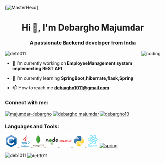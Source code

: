 [![MasterHead](https://1.bp.blogspot.com/-7A4WynwLsM...)]
<h1 align="center">Hi 👋, I'm Debargho Majumdar</h1>
<h3 align="center">A passionate Backend developer from India</h3>
<img align="right" alt="coding" width"400" src="https://media.giphy.com/media/v1.Y2lkPTc5MGI3NjExajBsdGp6b2RtMjh6MWZiNWpxcjdhbDJzZTY4M251eTZkYTQ2c2NxOSZlcD12MV9naWZzX3NlYXJjaCZjdD1n/bGgsc5mWoryfgKBx1u/giphy.gif">

<p align="left"> <img src="https://komarev.com/ghpvc/?username=deb1011&label=Profile%20views&color=0e75b6&style=flat" alt="deb1011" /> </p>

- 🔭 I’m currently working on **EmployeeManagement system implementing REST API**

- 🌱 I’m currently learning **SpringBoot,hibernate,flask,Spring**

- 📫 How to reach me **debargho1011@gmail.com**

<h3 align="left">Connect with me:</h3>
<p align="left">
<a href="https://linkedin.com/in/majumdar-debargho" target="blank"><img align="center" src="https://raw.githubusercontent.com/rahuldkjain/github-profile-readme-generator/master/src/images/icons/Social/linked-in-alt.svg" alt="majumdar-debargho" height="30" width="40" /></a>
<a href="https://fb.com/debargho majumdar" target="blank"><img align="center" src="https://raw.githubusercontent.com/rahuldkjain/github-profile-readme-generator/master/src/images/icons/Social/facebook.svg" alt="debargho majumdar" height="30" width="40" /></a>
<a href="https://www.leetcode.com/debargho10" target="blank"><img align="center" src="https://raw.githubusercontent.com/rahuldkjain/github-profile-readme-generator/master/src/images/icons/Social/leet-code.svg" alt="debargho10" height="30" width="40" /></a>
</p>

<h3 align="left">Languages and Tools:</h3>
<p align="left"> <a href="https://www.cprogramming.com/" target="_blank" rel="noreferrer"> <img src="https://raw.githubusercontent.com/devicons/devicon/master/icons/c/c-original.svg" alt="c" width="40" height="40"/> </a> <a href="https://www.java.com" target="_blank" rel="noreferrer"> <img src="https://raw.githubusercontent.com/devicons/devicon/master/icons/java/java-original.svg" alt="java" width="40" height="40"/> </a> <a href="https://www.mongodb.com/" target="_blank" rel="noreferrer"> <img src="https://raw.githubusercontent.com/devicons/devicon/master/icons/mongodb/mongodb-original-wordmark.svg" alt="mongodb" width="40" height="40"/> </a> <a href="https://nodejs.org" target="_blank" rel="noreferrer"> <img src="https://raw.githubusercontent.com/devicons/devicon/master/icons/nodejs/nodejs-original-wordmark.svg" alt="nodejs" width="40" height="40"/> </a> <a href="https://www.oracle.com/" target="_blank" rel="noreferrer"> <img src="https://raw.githubusercontent.com/devicons/devicon/master/icons/oracle/oracle-original.svg" alt="oracle" width="40" height="40"/> </a> <a href="https://www.python.org" target="_blank" rel="noreferrer"> <img src="https://raw.githubusercontent.com/devicons/devicon/master/icons/python/python-original.svg" alt="python" width="40" height="40"/> </a> <a href="https://reactjs.org/" target="_blank" rel="noreferrer"> <img src="https://raw.githubusercontent.com/devicons/devicon/master/icons/react/react-original-wordmark.svg" alt="react" width="40" height="40"/> </a> <a href="https://spring.io/" target="_blank" rel="noreferrer"> <img src="https://www.vectorlogo.zone/logos/springio/springio-icon.svg" alt="spring" width="40" height="40"/> </a> </p>

<p><img align="left" src="https://github-readme-stats.vercel.app/api/top-langs?username=deb1011&show_icons=true&locale=en&layout=compact" alt="deb1011" /></p>

<p>&nbsp;<img align="center" src="https://github-readme-stats.vercel.app/api?username=deb1011&show_icons=true&locale=en" alt="deb1011" /></p>
